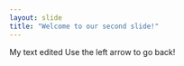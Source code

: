 ```yaml
---
layout: slide
title: "Welcome to our second slide!"
---
```

My text edited
Use the left arrow to go back!
